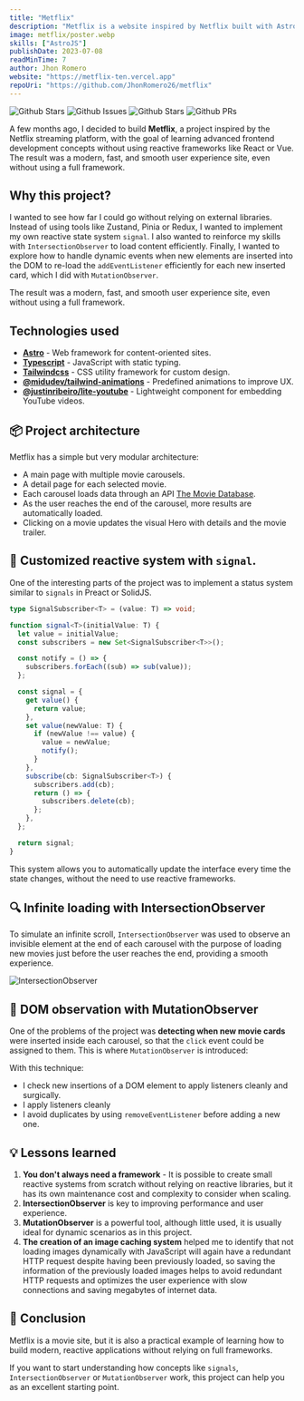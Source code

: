 ```yaml
---
title: "Metflix"
description: "Metflix is a website inspired by Netflix built with Astro, TypeScript, and Tailwind CSS. It explores how to implement custom reactivity, load content dynamically with IntersectionObserver, and handle dynamic events with MutationObserver."
image: metflix/poster.webp
skills: ["AstroJS"]
publishDate: 2023-07-08
readMinTime: 7
author: Jhon Romero
website: "https://metflix-ten.vercel.app"
repoUri: "https://github.com/JhonRomero26/metflix"
---
```


<div class="flex justify-center gap-2">
  <img alt="Github Stars" src="https://img.shields.io/github/stars/JhonRomero26/metflix" />
  <img alt="Github Issues" src="https://img.shields.io/github/issues/JhonRomero26/metflix" />
  <img alt="Github Stars" src="https://img.shields.io/github/forks/JhonRomero26/metflix" />
  <img alt="Github PRs" src="https://img.shields.io/github/issues-pr/JhonRomero26/metflix" />
</div>

A few months ago, I decided to build **Metflix**, a project inspired by the Netflix streaming platform, with the goal of learning advanced frontend development concepts without using reactive frameworks like React or Vue. The result was a modern, fast, and smooth user experience site, even without using a full framework.

## Why this project?

I wanted to see how far I could go without relying on external libraries. Instead of using tools like Zustand, Pinia or Redux, I wanted to implement my own reactive state system `signal`. I also wanted to reinforce my skills with `IntersectionObserver` to load content efficiently. Finally, I wanted to explore how to handle dynamic events when new elements are inserted into the DOM to re-load the `addEventListener` efficiently for each new inserted card, which I did with `MutationObserver`.

The result was a modern, fast, and smooth user experience site, even without using a full framework.

## Technologies used

- <a href="https://astro.build/" target="_blank">**Astro**</a> - Web framework for content-oriented sites.
- <a href="https://www.typescriptlang.org/" target="_blank">**Typescript**</a> - JavaScript with static typing.
- <a href="https://tailwindcss.com/" target="_blank">**Tailwindcss**</a> - CSS utility framework for custom design.
- <a href="https://github.com/midudev/tailwind-animations" target="_blank">**@midudev/tailwind-animations**</a> - Predefined animations to improve UX.
- <a href="https://github.com/justinribeiro/lite-youtube" target="_blank">**@justinribeiro/lite-youtube**</a> - Lightweight component for embedding YouTube videos.

## 📦 Project architecture

Metflix has a simple but very modular architecture:

- A main page with multiple movie carousels.
- A detail page for each selected movie.
- Each carousel loads data through an API <a href="https://developer.themoviedb.org" target="_blank">The Movie Database</a>.
- As the user reaches the end of the carousel, more results are automatically loaded.
- Clicking on a movie updates the visual Hero with details and the movie trailer.

## 🔄 Customized reactive system with `signal`.

One of the interesting parts of the project was to implement a status system similar to `signals` in Preact or SolidJS.

```ts title="/src/utils/signal.ts"
type SignalSubscriber<T> = (value: T) => void;

function signal<T>(initialValue: T) {
  let value = initialValue;
  const subscribers = new Set<SignalSubscriber<T>>();

  const notify = () => {
    subscribers.forEach((sub) => sub(value));
  };

  const signal = {
    get value() {
      return value;
    },
    set value(newValue: T) {
      if (newValue !== value) {
        value = newValue;
        notify();
      }
    },
    subscribe(cb: SignalSubscriber<T>) {
      subscribers.add(cb);
      return () => {
        subscribers.delete(cb);
      };
    },
  };

  return signal;
}
```

This system allows you to automatically update the interface every time the state changes, without the need to use reactive frameworks.

## 🔍 Infinite loading with IntersectionObserver

To simulate an infinite scroll, `IntersectionObserver` was used to observe an invisible element at the end of each carousel with the purpose of loading new movies just before the user reaches the end, providing a smooth experience.

![IntersectionObserver](/images/projects/metflix/metflix-lazy-load.gif)

## 🧠 DOM observation with MutationObserver

One of the problems of the project was **detecting when new movie cards** were inserted inside each carousel, so that the `click` event could be assigned to them. This is where `MutationObserver` is introduced:

With this technique:

- I check new insertions of a DOM element to apply listeners cleanly and surgically.
- I apply listeners cleanly
- I avoid duplicates by using `removeEventListener` before adding a new one.

## 💡 Lessons learned

1. **You don't always need a framework** - It is possible to create small reactive systems from scratch without relying on reactive libraries, but it has its own maintenance cost and complexity to consider when scaling.
2. **IntersectionObserver** is key to improving performance and user experience.
3. **MutationObserver** is a powerful tool, although little used, it is usually ideal for dynamic scenarios as in this project.
4. **The creation of an image caching system** helped me to identify that not loading images dynamically with JavaScript will again have a redundant HTTP request despite having been previously loaded, so saving the information of the previously loaded images helps to avoid redundant HTTP requests and optimizes the user experience with slow connections and saving megabytes of internet data.

## 📝 Conclusion

Metflix is a movie site, but it is also a practical example of learning how to build modern, reactive applications without relying on full frameworks.

If you want to start understanding how concepts like `signals`, `IntersectionObserver` or `MutationObserver` work, this project can help you as an excellent starting point.

